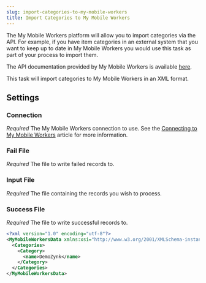 ```yaml
---
slug: import-categories-to-my-mobile-workers
title: Import Categories to My Mobile Workers
---
```

The My Mobile Workers platform will allow you to import categories via the API. For example, if you have item categories in an external system that you want to keep up to date in My Mobile Workers you would use this task as part of your process to import them.

The API documentation provided by My Mobile Workers is available [here](https://docs.mymobileworkers.com/index.php?title=Create_Category).

This task will import categories to My Mobile Workers in an XML format.

## Settings
### Connection
_Required_
The My Mobile Workers connection to use. See the [Connecting to My Mobile Workers](connecting-to-my-mobile-workers) article for more information.

### Fail File
_Required_
The file to write failed records to.

### Input File
_Required_
The file containing the records you wish to process.

### Success File
_Required_
The file to write successful records to.

```xml
<?xml version="1.0" encoding="utf-8"?>
<MyMobileWorkersData xmlns:xsi="http://www.w3.org/2001/XMLSchema-instance" xmlns:xsd="http://www.w3.org/2001/XMLSchema">
  <Categories>
    <Category>
      <name>DemoZynk</name>
    </Category>
  </Categories>
</MyMobileWorkersData>
```
